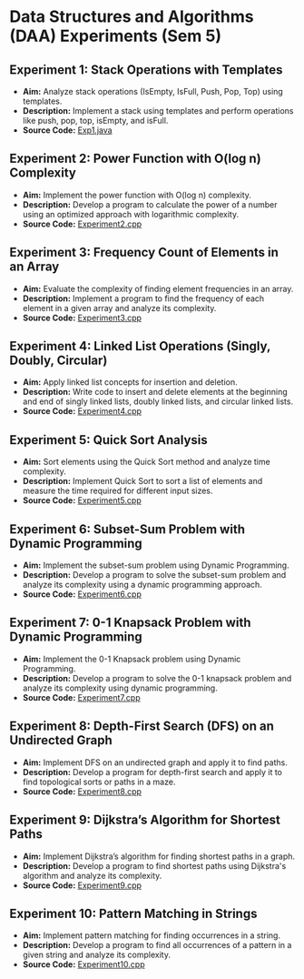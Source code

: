 # Data Structures and Algorithms (DAA) Experiments (**Sem 5**)

## Experiment 1: Stack Operations with Templates
- **Aim:** Analyze stack operations (IsEmpty, IsFull, Push, Pop, Top) using templates.
- **Description:** Implement a stack using templates and perform operations like push, pop, top, isEmpty, and isFull.
- **Source Code:** [Exp1.java](https://github.com/Gautamsingh1497/DAA/blob/master/Exp1.java)

## Experiment 2: Power Function with O(log n) Complexity
- **Aim:** Implement the power function with O(log n) complexity.
- **Description:** Develop a program to calculate the power of a number using an optimized approach with logarithmic complexity.
- **Source Code:** [Experiment2.cpp]([link_to_code](https://github.com/Gautamsingh1497/DAA/blob/master/Exp2.java))

## Experiment 3: Frequency Count of Elements in an Array
- **Aim:** Evaluate the complexity of finding element frequencies in an array.
- **Description:** Implement a program to find the frequency of each element in a given array and analyze its complexity.
- **Source Code:** [Experiment3.cpp]([link_to_code](https://github.com/Gautamsingh1497/DAA/blob/master/Exp3.java))

## Experiment 4: Linked List Operations (Singly, Doubly, Circular)
- **Aim:** Apply linked list concepts for insertion and deletion.
- **Description:** Write code to insert and delete elements at the beginning and end of singly linked lists, doubly linked lists, and circular linked lists.
- **Source Code:** [Experiment4.cpp](link_to_code)

## Experiment 5: Quick Sort Analysis
- **Aim:** Sort elements using the Quick Sort method and analyze time complexity.
- **Description:** Implement Quick Sort to sort a list of elements and measure the time required for different input sizes.
- **Source Code:** [Experiment5.cpp](link_to_code)

## Experiment 6: Subset-Sum Problem with Dynamic Programming
- **Aim:** Implement the subset-sum problem using Dynamic Programming.
- **Description:** Develop a program to solve the subset-sum problem and analyze its complexity using a dynamic programming approach.
- **Source Code:** [Experiment6.cpp](link_to_code)

## Experiment 7: 0-1 Knapsack Problem with Dynamic Programming
- **Aim:** Implement the 0-1 Knapsack problem using Dynamic Programming.
- **Description:** Develop a program to solve the 0-1 knapsack problem and analyze its complexity using dynamic programming.
- **Source Code:** [Experiment7.cpp](link_to_code)

## Experiment 8: Depth-First Search (DFS) on an Undirected Graph
- **Aim:** Implement DFS on an undirected graph and apply it to find paths.
- **Description:** Develop a program for depth-first search and apply it to find topological sorts or paths in a maze.
- **Source Code:** [Experiment8.cpp](link_to_code)

## Experiment 9: Dijkstra’s Algorithm for Shortest Paths
- **Aim:** Implement Dijkstra’s algorithm for finding shortest paths in a graph.
- **Description:** Develop a program to find shortest paths using Dijkstra's algorithm and analyze its complexity.
- **Source Code:** [Experiment9.cpp](link_to_code)

## Experiment 10: Pattern Matching in Strings
- **Aim:** Implement pattern matching for finding occurrences in a string.
- **Description:** Develop a program to find all occurrences of a pattern in a given string and analyze its complexity.
- **Source Code:** [Experiment10.cpp](link_to_code)

